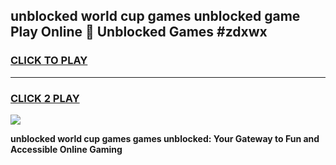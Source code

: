
## unblocked world cup games unblocked game Play Online 👋 Unblocked Games #zdxwx
<h3>
<a href="https://premium.freeplayer.one?title=unblocked_world_cup_games&ref=21F">CLICK TO PLAY</a></h3>
<hr>

<h3>
<a href="https://premium.freeplayer.one?title=unblocked_world_cup_games&ref=21F">CLICK 2 PLAY</a>
  
</h3>

<a href="https://premium.freeplayer.one?title=unblocked_world_cup_games&ref=21F/"><img src="https://clearcache.store/games.png"></a>


**unblocked world cup games games unblocked: Your Gateway to Fun and Accessible Online Gaming**
